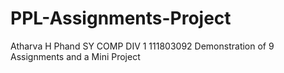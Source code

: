 # PPL-Assignments-Project
Atharva H Phand
SY COMP DIV 1
111803092
Demonstration of 9 Assignments and a Mini Project
